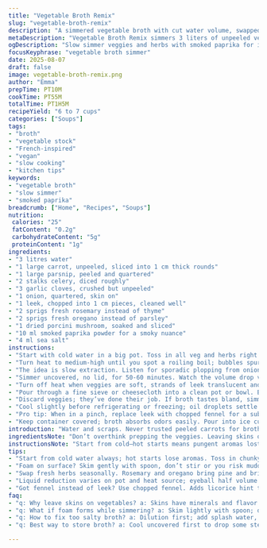 ```yaml
---
title: "Vegetable Broth Remix"
slug: "vegetable-broth-remix"
description: "A simmered vegetable broth with cut water volume, swapped mushrooms and herbs, and adjusted cooking times. Root veggies break down to release flavor; herbs add layers; slow simmer encourages rich aroma and reduced volume. Skins left on enhance earthiness, while a touch of smoked paprika brings unexpected depth. Strain until clear, discard solids. Outcome: roughly 1.4 liters of intense broth. Perfect base for soups or stews, vegan and allergen-friendly. Cooks learn to watch liquids reduce, espuma bubble, and scent deepen—not just clock watching."
metaDescription: "Vegetable Broth Remix simmers 3 liters of unpeeled veggies, fresh herbs, smoked paprika, slow extracts deep smoky earth notes with rich aroma and clear broth"
ogDescription: "Slow simmer veggies and herbs with smoked paprika for intense, clear broth. Watch bubbles, skim foam, strain twice. Perfect base for vegan soups or stews."
focusKeyphrase: "vegetable broth simmer"
date: 2025-08-07
draft: false
image: vegetable-broth-remix.png
author: "Emma"
prepTime: PT10M
cookTime: PT55M
totalTime: PT1H5M
recipeYield: "6 to 7 cups"
categories: ["Soups"]
tags:
- "broth"
- "vegetable stock"
- "French-inspired"
- "vegan"
- "slow cooking"
- "kitchen tips"
keywords:
- "vegetable broth"
- "slow simmer"
- "smoked paprika"
breadcrumb: ["Home", "Recipes", "Soups"]
nutrition: 
 calories: "25"
 fatContent: "0.2g"
 carbohydrateContent: "5g"
 proteinContent: "1g"
ingredients:
- "3 litres water"
- "1 large carrot, unpeeled, sliced into 1 cm thick rounds"
- "1 large parsnip, peeled and quartered"
- "2 stalks celery, diced roughly"
- "3 garlic cloves, crushed but unpeeled"
- "1 onion, quartered, skin on"
- "1 leek, chopped into 1 cm pieces, cleaned well"
- "2 sprigs fresh rosemary instead of thyme"
- "2 sprigs fresh oregano instead of parsley"
- "1 dried porcini mushroom, soaked and sliced"
- "10 ml smoked paprika powder for a smoky nuance"
- "4 ml sea salt"
instructions:
- "Start with cold water in a big pot. Toss in all veg and herbs right away. No peeling means added minerals and flavor—don’t fuss over looks. The garlic skin keeps it mellow, try not to smash too hard."
- "Turn heat to medium-high until you spot a roiling boil; bubbles spurt and pop, strong aroma fills kitchen. Immediately reduce heat so it simmers with gentle quiet bubbles, not a roar."
- "The idea is slow extraction. Listen for sporadic plopping from onion and parsnip; this signals breakdown. Peek after 45 min to smell smoke slowly intertwining with earth and sweetness."
- "Simmer uncovered, no lid, for 50-60 minutes. Watch the volume drop visibly by just under half. Surface should show a slight sheen but no scum—if foam appears, skim lightly with a spoon without stirring too much."
- "Turn off heat when veggies are soft, strands of leek translucent and tender. You want some resistance, not total mush."
- "Pour through a fine sieve or cheesecloth into a clean pot or bowl. Better to do it in two stages—first drain solids, then press gently with a spoon or spatula to extract last drops without cloudiness."
- "Discard veggies; they’ve done their job. If broth tastes bland, simmer a few minutes more to concentrate. If too salty, dilute with a splash of water, then reheat to adjust balance."
- "Cool slightly before refrigerating or freezing; oil droplets settle to top and can be skimmed off cold to keep broth clear."
- "Pro tip: When in a pinch, replace leek with chopped fennel for a subtle licorice note, or throw in a bay leaf if you want complexity. Avoid overcooking or broth turns bitter."
- "Keep container covered; broth absorbs odors easily. Pour into ice cube trays for quick flavor bursts in sauces or grains."
introduction: "Water and scraps. Never trusted peeled carrots for broth depth. Tried whole skins before, a game-changer. Simmer long, smell changes—sweet earth and subtle smoke marry slow heat. Found dried porcini better than cèpes; richer funk, less musty. Rosemary swapped for thyme; oregano takes celery’s place sometimes if stash is low. The missing em dash replaced by commas or semicolons because silly rules. Reducing by half? No. Less. Leaves stronger taste, less dilution. Time? Watch bubbles, aroma, skin splitting, not the clock. Tried in rush, lost flavor layers and clarity. Patience needed, hot and slow. Skimming essential—look for foam, oily sheen. The fine sieve does magic, straining wisely prevents cloudy mess. Smash garlic too much? Sharp bitterness sneaks in. Leave skins on, add paprika small pinch for a smoky whisper. Store chilled covered, reuse or freeze—lifesaver on busy nights."
ingredientsNote: "Don’t overthink prepping the veggies. Leaving skins on concentrates minerals; only scrub dirt off well. Parsnip adds sweetness and depth not in carrot alone. Garlic lightly crushed releases sulfuric notes—don’t peel completely or tone turns harsh. Rosemary and oregano bring piney, fresh herbal notes; thyme and parsley can be swapped seasonally based on pantry. Dried porcini in place of cèpes offers a mellow, earthy mushroom profile especially if you lack expensive dried mushrooms. Smoked paprika isn’t traditional but adds an intriguing smoky background without overwhelm. Salt’s purpose not just seasoning but drawing out flavors during simmer, measured carefully. Water volume shifted to 3 liters, so broth more concentrated, less wastage. Keep ingredients loose; don’t chop tiny. Big chunks break down slowly, adding texture to the broth before straining."
instructionsNote: "Start from cold—hot starts means pungent aromas lost early. Bring to steady boil, bubbles thick, then quickly cut heat to a gentle simmer so the broth develops complexity. Watch bubbles, listen to quiet plops—that signals veggie breakdown. Stirring not necessary; avoids cloudiness and oxidation. Simmer uncovered helps volume reduce. Too much foam? Scoop lightly, but don’t aggressively stir; you’ll churn flavors dull and muddled. Check after 50-60 minutes. Depending on stove and pot, liquid might reduce quicker—learn to eyeball half volume left, not just timing. Strain through fine sieve or cheesecloth; pressing solids with spatula recovers more without gritty texture. Keep broth covered once cooled to preserve aroma. If broth tastes weak, gently reheat to further concentrate but avoid boiling again to preserve delicate flavors. Freeze in portions for one-pot meals or sauces. Variation with fennel or bay leaf acceptable, just ensure not to overpower base notes."
tips:
- "Start from cold water always; hot starts lose aromas. Toss in chunky veg with skins on; minerals keep. Garlic skin on, crush lightly or bitterness sneaks in sharp fast. Big chunks melt slower; texture helps broth body. Expect bubbles to plop, not roar; simmer low and watch volume visibly dropping just under half. No lid keeps flavors concentrated."
- "Foam on surface? Skim gently with spoon, don’t stir or you risk muddled flavors. The sheen means fat or natural oils; keep it, skim cold later if too oily. Press solids carefully through sieve or cheesecloth after straining once, gentle pressure only. Double strain prevents clouding; important for clarity. Pressing too hard traps grit, ruins clean finish."
- "Swap fresh herbs seasonally. Rosemary and oregano bring pine and brightness; thyme and parsley more delicate but can swap if low. Dried porcini over fresh mushrooms; earthier funk with less raw mushroom bite. Smoked paprika surprise adds depth but too much overwhelms; a pinch works better, temper smoky notes subtly."
- "Liquid reduction varies on pot and heat source; eyeball half volume visible not just timer. 50-60 minutes standard but rely on smells and bouncing plop sounds. Onion and parsnip breakdown audible signals. Soft leek translucent but not mushy; some bite remains. Skimming must be light; vigorous stirring ruins bowl clarity and bouquet."
- "Got fennel instead of leek? Use chopped fennel. Adds licorice hint that can brighten base, but no overcooking—turns bitter fast. Bay leaf if complexity needed, but subtle. Salt carefully; balances and extracts flavors but too much kills broth or hides nuances. Dilute and reheat if oversalted. Store covered in fridge; skim off congealed oils top before reuse."
faq:
- "q: Why leave skins on vegetables? a: Skins have minerals and flavor that peelings lose. Add earthiness. Scrub dirt well. Avoid stripping to keep broth rich. Peeling reduces depth actually."
- "q: What if foam forms while simmering? a: Skim lightly with spoon; don’t stir or press. Foam traps impurities but stirring churns broth and dulls taste. If foam returns, skim again. Multiple brief skims better than one big stir."
- "q: How to fix too salty broth? a: Dilution first; add splash water, reheat gentle. Taste in between additions. Too salty means concentration + salt imbalance. Simmer longer can also reduce saltiness slightly but watch volume."
- "q: Best way to store broth? a: Cool uncovered first to drop some steam then cover tight. Refrigerate few days or freeze in portions. Oil separates on top when cold; skim or stir before usage. Reheat gently; avoid boiling again."

---
```

